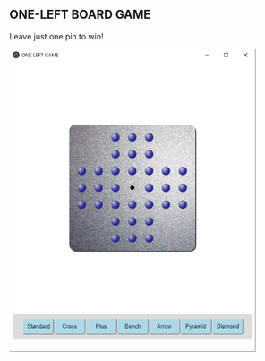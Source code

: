 ONE-LEFT BOARD GAME
---------

Leave just one pin to win!


<img src="/resources/one_left_screenshot.png" width="440">



